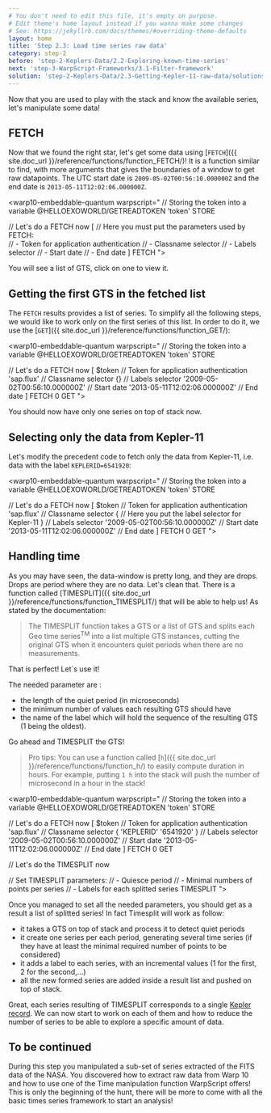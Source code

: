 ```yaml
---
# You don't need to edit this file, it's empty on purpose.
# Edit theme's home layout instead if you wanna make some changes
# See: https://jekyllrb.com/docs/themes/#overriding-theme-defaults
layout: home
title: 'Step 2.3: Load time series raw data'
category: step-2
before: 'step-2-Keplers-Data/2.2-Exploring-known-time-series'
next: 'step-3-WarpScript-Frameworks/3.1-Filter-framework'
solution: 'step-2-Keplers-Data/2.3-Getting-Kepler-11-raw-data/solutions'
---
```


Now that you are used to play with the stack and know the available series, let's manipulate some data!

## FETCH 

Now that we found the right star, let's get some data using [`FETCH`]({{ site.doc_url }}/reference/functions/function_FETCH/)! It is a function similar to find, with more arguments that gives the boundaries of a window to get raw datapoints. The UTC start date is `2009-05-02T00:56:10.000000Z` and the end date is `2013-05-11T12:02:06.000000Z`.


<warp10-embeddable-quantum warpscript="
// Storing the token into a variable
@HELLOEXOWORLD/GETREADTOKEN 'token' STORE 

// Let's do a FETCH now
[
    // Here you must put the parameters used by FETCH:  
    // - Token for application authentication
    // - Classname selector
    // - Labels selector
    // - Start date
    // - End date
]
FETCH
">
</warp10-embeddable-quantum>


You will see a list of GTS, click on one to view it.

## Getting the first GTS in the fetched list

The `FETCH` results provides a list of series. To simplify all the following steps, we would like to work only on the first series of this list. In order to do it, we use the [`GET`]({{ site.doc_url }}/reference/functions/function_GET/): 


<warp10-embeddable-quantum warpscript="
// Storing the token into a variable
@HELLOEXOWORLD/GETREADTOKEN 'token' STORE 

// Let's do a FETCH now
[
    $token                          // Token for application authentication
    'sap.flux'                      // Classname selector
    {}                              // Labels selector
    '2009-05-02T00:56:10.000000Z'   // Start date
    '2013-05-11T12:02:06.000000Z'   // End date
]
FETCH 
0 GET
">
</warp10-embeddable-quantum>

You should now have only one series on top of stack now.

## Selecting only the data from Kepler-11

Let's modify the precedent code to fetch only the data from Kepler-11, i.e. data with the label `KEPLERID=6541920`:

<warp10-embeddable-quantum warpscript="
// Storing the token into a variable
@HELLOEXOWORLD/GETREADTOKEN 'token' STORE 

// Let's do a FETCH now
[
    $token                          // Token for application authentication
    'sap.flux'                      // Classname selector
    { 
        // Here you put the label selector for Kepler-11
    }                              // Labels selector
    '2009-05-02T00:56:10.000000Z'   // Start date
    '2013-05-11T12:02:06.000000Z'   // End date
]
FETCH 
0 GET
">
</warp10-embeddable-quantum>


## Handling time

As you may have seen, the data-window is pretty long, and they are drops. Drops are period where they are no data. Let's clean that. There is a function called [TIMESPLIT]({{ site.doc_url }}/reference/functions/function_TIMESPLIT/) that will be able to help us! As stated by the documentation:

> The TIMESPLIT function takes a GTS or a list of GTS and splits each Geo time series<sup>TM</sup> into a list multiple GTS instances, cutting the original GTS when it encounters quiet periods when there are no measurements.

That is perfect! Let´s use it!

The needed parameter are :

* the length of the quiet period (in microseconds)
* the minimum number of values each resulting GTS should have
* the name of the label which will hold the sequence of the resulting GTS (1 being the oldest).

Go ahead and TIMESPLIT the GTS!

> Pro tips: You can use a function called [`h`]({{ site.doc_url }}/reference/functions/function_h/) to easily compute duration in hours. For example, putting `1 h` into the stack will push the number of microsecond in a hour in the stack!

<warp10-embeddable-quantum warpscript="
// Storing the token into a variable
@HELLOEXOWORLD/GETREADTOKEN 'token' STORE 

// Let's do a FETCH now
[
    $token                          // Token for application authentication
    'sap.flux'                      // Classname selector
    { 'KEPLERID' '6541920' }        // Labels selector
    '2009-05-02T00:56:10.000000Z'   // Start date
    '2013-05-11T12:02:06.000000Z'   // End date
]
FETCH 
0 GET

// Let's do the TIMESPLIT now

// Set TIMESPLIT parameters:
    // - Quiesce period
    // - Minimal numbers of points per series
    // - Labels for each splitted series
TIMESPLIT
">
</warp10-embeddable-quantum>


Once you managed to set all the needed parameters, you should get as a result a list of splitted series! In fact Timesplit will work as follow: 
- it takes a GTS on top of stack and process it to detect quiet periods
- it create one series per each period, generating several time series (if they have at least the minimal required number of points to be considered)
- it adds a label to each series, with an incremental values (1 for the first, 2 for the second,...) 
- all the new formed series are added inside a result list and pushed on top of stack.

Great, each series resulting of TIMESPLIT corresponds to a single [Kepler record](https://www.nasa.gov/mission_pages/kepler/overview/index.html). We can now start to work on each of them and how to reduce the number of series to be able to explore a specific amount of data.

## To be continued

During this step you manipulated a sub-set of series extracted of the FITS data of the NASA. You discovered how to extract raw data from Warp 10 and how to use one of the Time manipulation function WarpScript offers! This is only the beginning of the hunt, there will be more to come with all the basic times series framework to start an analysis!
